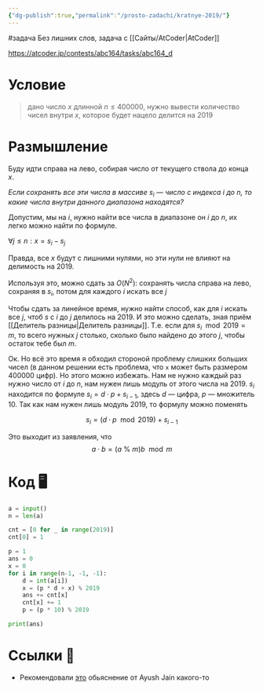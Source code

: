 ```yaml
---
{"dg-publish":true,"permalink":"/prosto-zadachi/kratnye-2019/"}
---
```


#задача 
Без лишних слов, задача с [[Сайты/AtCoder\|AtCoder]]

https://atcoder.jp/contests/abc164/tasks/abc164_d

# Условие 

> дано число $x$  длинной $n \leq 400000$, нужно вывести количество чисел внутри $x$, которое будет нацело делится на 2019

# Размышление

Буду идти справа на лево, собирая число от текущего ствола до конца $x$.  

*Если сохранять все эти числа в массиве $s_i$ — число с индекса $i$ до $n$, то какие числа внутри данного диапазона находятся?*

Допустим, мы на $i$, нужно найти все числа в диапазоне он $i$ до $n$, их легко можно найти по формуле.

$\forall j \leq n: x = s_i - s_j$

Правда, все $x$ будут с лишними нулями, но эти нули не влияют на делимость на 2019.

Используя это, можно сдать за $O(N^2)$:  сохранять числа справа на лево, сохраняя в $s_i$, потом для каждого $i$ искать все $j$

Чтобы сдать за линейное время, нужно найти способ, как для $i$ искать все $j$, чтоб $s$ с $i$ до $j$ делилось на 2019.  И это можно сделать, зная приём [[Делитель разницы\|Делитель разницы]].  Т.е. если для $s_i \mod 2019 = m$, то всего нужных $j$ столько, сколько было найдено до этого $j$, чтобы остаток тебе был $m$.

Ок.  Но всё это время я обходил стороной проблему слишких больших чисел (в данном решении есть проблема, что `x` может быть размером 400000 цифр).  Но этого можно избежать.  Нам не нужно каждый раз нужно число от $i$ до $n$, нам нужен лишь модуль от этого числа на 2019.  $s_i$ находится по формуле $s_i = d \cdot p + s_{i-1}$, здесь $d$ — цифра, $p$ — множитель 10. Так как нам нужен лишь модуль 2019, то формулу можно поменять

$$s_i = (d \cdot p \mod 2019) + s_{i-1}$$

Это выходит из заявления, что
$$a \cdot b= (a\ \%\ m)b \mod m$$
# Код 🖥
```python
a = input()
n = len(a)

cnt = [0 for _ in range(2019)]
cnt[0] = 1

p = 1
ans = 0
x = 0
for i in range(n-1, -1, -1):
    d = int(a[i])
    x = (p * d + x) % 2019
    ans += cnt[x]
    cnt[x] += 1
    p = (p * 10) % 2019

print(ans)
```

# Ссылки 🧠
* Рекомендовали [это](https://icode54.blogspot.com/2020/04/atcoder-beginner-contest-164.html?m=1) обьяснение от Ayush Jain какого-то